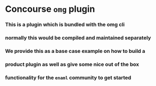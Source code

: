 # Concourse `omg` plugin

### This is a plugin which is bundled with the omg cli
### normally this would be compiled and maintained separately
### We provide this as a base case example on how to build a 
### product plugin as well as give some nice out of the box
### functionality for the `enaml` community to get started
